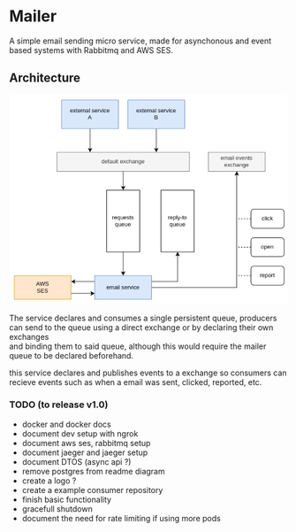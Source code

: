 # Mailer

A simple email sending micro service, made for asynchonous and event based systems with Rabbitmq and AWS SES.

## Architecture

![diagramn](./docs/diagram.png "diagram")

The service declares and consumes a single persistent queue, producers can send to the queue using a direct exchange or by declaring their own exchanges  
and binding them to said queue, although this would require the mailer queue to be declared beforehand.

this service declares and publishes events to a exchange so consumers can recieve events such as when a email was sent, clicked, reported, etc.

### TODO (to release v1.0)
- docker and docker docs
- document dev setup with ngrok
- document aws ses, rabbitmq setup
- document jaeger and jaeger setup
- document DTOS (async api ?)
- remove postgres from readme diagram
- create a logo ?
- create a example consumer repository
- finish basic functionality
- gracefull shutdown
- document the need for rate limiting if using more pods
